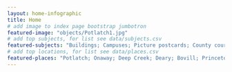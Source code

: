 ```yaml
---
layout: home-infographic
title: Home
# add image to index page bootstrap jumbotron
featured-image: "objects/Potlatch1.jpg"
# add top subjects, for list see data/subjects.csv
featured-subjects: "Buildings; Campuses; Picture postcards; County courthouses; Farms; Schools"
# add top locations, for list see data/places.csv
featured-places: "Potlatch; Onaway; Deep Creek; Deary; Bovill; Princeton"
---
```


